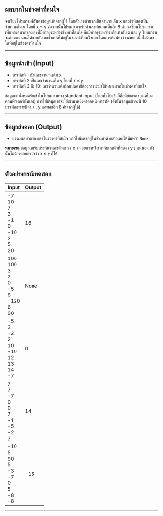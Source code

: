 ## ผลบวกในช่วงค่าที่สนใจ

จงเขียนโปรแกรมที่รับค่าข้อมูลเข้าจากผู้ใช้ โดยตัวเลขตัวแรกเป็นจำนวนเต็ม x และตัวที่สองเป็นจำนวนเต็ม y โดยที่ x ≤ y ต่อจากนั้นโปรแกรมจะรับตัวเลขจำนวนเต็มอีก 8 ค่า จงเขียนโปรแกรมเพื่อหาผลบวกของเลขที่มีค่าอยู่ระหว่างช่วงค่าที่สนใจ คือมีค่าอยู่ระหว่างหรือเท่ากับ x และ y โปรแกรมจะต้องแยกแยะได้หากตัวเลขทั้งแปดไม่อยู่ในช่วงค่าที่สนใจเลย โดยการพิมพ์คำว่า `None` เมื่อไม่มีเลขใดที่อยู่ในช่วงค่าที่สนใจ

---

## ข้อมูลนำเข้า (Input)

- บรรทัดที่ 1 เป็นเลขจำนวนเต็ม x  
- บรรทัดที่ 2 เป็นเลขจำนวนเต็ม y โดยที่ x ≤ y  
- บรรทัดที่ 3 ถึง 10: เลขจำนวนเต็มอีกแปดค่าที่ต้องการนำมาใช้หาผลบวกในช่วงค่าที่สนใจ

ข้อมูลเข้าทั้งหมดรับเข้าในโปรแกรมทาง standard input (โดยทั่วไปแล้วก็คือคีย์บอร์ดของเครื่องคอมพิวเตอร์นั่นเอง) การใส่ข้อมูลเข้าจะใส่เข้ามาหนึ่งค่าต่อหนึ่งบรรทัด (ดังนั้นข้อมูลเข้าจะมี 10 บรรทัดเพราะมีค่า x , y และเลขอีก 8 ค่าจากผู้ใช้)

---

## ข้อมูลส่งออก (Output)

- แสดงผลบวกของเลขในช่วงค่าที่สนใจ หากไม่มีเลขอยู่ในช่วงค่าดังกล่าวเลยให้พิมพ์ว่า `None`

**หมายเหตุ** ข้อมูลเข้ารับประกันว่าเลขตัวแรก ( x ) น้อยกว่าหรือเท่ากับเลขตัวที่สอง ( y ) แน่นอน ดังนั้นไม่ต้องคอยตรวจว่า x ≤ y ก็ได้

---

## ตัวอย่างกรณีทดสอบ

| Input                                                      | Output  |
| ---------------------------------------------------------- | ------- |
| -7<br>10<br>7<br>3<br>-1<br>0<br>-10<br>2<br>5<br>20       | 16      |
| 100<br>100<br>3<br>7<br>0<br>-5<br>8<br>-120<br>6<br>90    | None    |
| -5<br>3<br>-2<br>2<br>10<br>-10<br>12<br>13<br>14<br>-7    | 0       |
| 7<br>7<br>-7<br>0<br>0<br>7<br>-1<br>-5<br>-2<br>7         | 14      |
| -10<br>5<br>90<br>5<br>-3<br>-7<br>0<br>5<br>-8<br>-8      | -16     |

---

